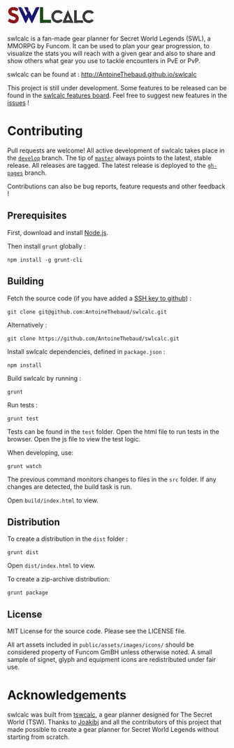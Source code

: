 ![swlcalc](/public/assets/images/logos/swlcalc_w200.png)
=======

swlcalc is a fan-made gear planner for Secret World Legends (SWL), a MMORPG by Funcom. It can be used to plan your gear progression, to visualize the stats you will reach with a given gear and also to share and show others what gear you use to tackle encounters in PvE or PvP.

swlcalc can be found at : http://AntoineThebaud.github.io/swlcalc

This project is still under development. Some features to be released can be found in the [swlcalc features board](https://github.com/AntoineThebaud/swlcalc/projects/1). Feel free to suggest new features in the [issues](https://github.com/AntoineThebaud/swlcalc/issues) !

# Contributing

Pull requests are welcome! All active development of swlcalc takes place in the [`develop`](https://github.com/AntoineThebaud/swlcalc/tree/develop) branch. The tip of [`master`](https://github.com/AntoineThebaud/swlcalc/tree/master) always points to the latest, stable release. All releases are tagged. The latest release is deployed to the [`gh-pages`](https://github.com/joakibj/tswcalc/tree/gh-pages) branch.

Contributions can also be bug reports, feature requests and other feedback !

## Prerequisites

First, download and install [Node.js](http://nodejs.org/).

Then install `grunt` globally :

    npm install -g grunt-cli

## Building

Fetch the source code (if you have added a [SSH key to github](https://help.github.com/articles/generating-ssh-keys)) :

    git clone git@github.com:AntoineThebaud/swlcalc.git

Alternatively :

    git clone https://github.com/AntoineThebaud/swlcalc.git

Install swlcalc dependencies, defined in `package.json` :

    npm install

Build swlcalc by running :

    grunt

Run tests :

    grunt test

Tests can be found in the `test` folder. Open the html file to run tests in the browser. Open the js file to view the test logic.

When developing, use:

    grunt watch

The previous command monitors changes to files in the `src` folder. If any changes are detected, the build task is run.

Open `build/index.html` to view.

## Distribution

To create a distribution in the `dist` folder :

    grunt dist

Open `dist/index.html` to view.

To create a zip-archive distribution:

    grunt package

## License

MIT License for the source code. Please see the LICENSE file.

All art assets included in `public/assets/images/icons/` should be considered property of Funcom GmBH unless otherwise noted. A small sample of signet, glyph and equipment icons are redistributed under fair use.

# Acknowledgements

swlcalc was built from [tswcalc](https://github.com/joakibj/tswcalc), a gear planner designed for The Secret World (TSW). Thanks to [Joakibj](https://github.com/joakibj) and all the contributors of this project that made possible to create a gear planner for Secret World Legends without starting from scratch.

